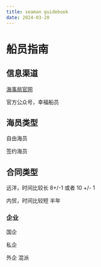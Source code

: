 ```yaml
---
title: seaman guidebook
date: 2024-03-20
---
```


# 船员指南

## 信息渠道

[海事局官网](https://www.msa.gov.cn/)

官方公众号，幸福船员

## 海员类型

自由海员

签约海员

## 合同类型

远洋，时间比较长 8+/-1 或者 10 +/- 1

内贸，时间比较短 半年

### 企业

国企

私企

外企 混派